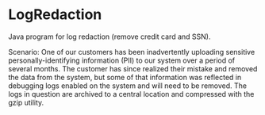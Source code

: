 # LogRedaction
Java program  for log redaction (remove credit card and SSN).

Scenario: One of our customers has been inadvertently uploading sensitive personally-identifying information (PII) to our system over a period of several months. 
The customer has since realized their mistake and removed the data from the system, but some of that information was reflected in debugging logs enabled on the system and will need to be removed. 
The logs in question are archived to a central location and compressed with the gzip utility.
